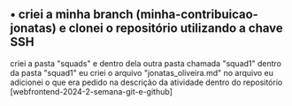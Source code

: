 ## • criei a minha branch (minha-contribuicao-jonatas) e clonei o repositório utilizando a chave SSH
criei a pasta "squads" e dentro dela outra pasta chamada "squad1"
dentro da pasta "squad1" eu criei o arquivo "jonatas_oliveira.md"
no arquivo eu adicionei o que era pedido na descrição da atividade dentro do repositório [webfrontend-2024-2-semana-git-e-github]